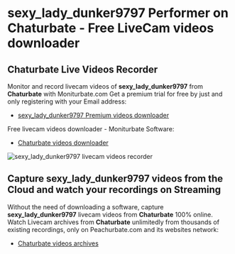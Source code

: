 # sexy_lady_dunker9797 Performer on Chaturbate - Free LiveCam videos downloader

## Chaturbate Live Videos Recorder

Monitor and record livecam videos of **sexy_lady_dunker9797** from **Chaturbate** with Moniturbate.com
Get a premium trial for free by just and only registering with your Email address:
* [sexy_lady_dunker9797 Premium videos downloader](https://moniturbate.com/request-demo-licence-key.html)

Free livecam videos downloader - Moniturbate Software:
* [Chaturbate videos downloader](https://moniturbate.com/moniturbate-download-software.html)

![sexy_lady_dunker9797 livecam videos recorder](https://peachurnet.com/templates/moniturbate-software.png)


## Capture sexy_lady_dunker9797 videos from the Cloud and watch your recordings on Streaming

Without the need of downloading a software, capture **sexy_lady_dunker9797** livecam videos from **Chaturbate** 100% online.
Watch Livecam archives from **Chaturbate** unlimitedly from thousands of existing recordings, only on Peachurbate.com and its websites network:
* [Chaturbate videos archives](https://peachurnet.com/)